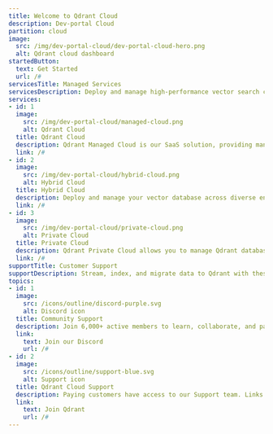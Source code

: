 ```yaml
---
title: Welcome to Qdrant Cloud
description: Dev-portal Cloud
partition: cloud
image:
  src: /img/dev-portal-cloud/dev-portal-cloud-hero.png
  alt: Qdrant cloud dashboard
startedButton:
  text: Get Started
  url: /#
servicesTitle: Managed Services
servicesDescription: Deploy and manage high-performance vector search clusters across cloud environments. Easily scale with fully managed cloud solutions, integrate seamlessly across hybrid setups, or maintain complete control with private cloud deployments in Kubernetes.
services: 
- id: 1
  image:
    src: /img/dev-portal-cloud/managed-cloud.png
    alt: Qdrant Cloud
  title: Qdrant Cloud
  description: Qdrant Managed Cloud is our SaaS solution, providing managed Qdrant database clusters on the cloud.
  link: /#
- id: 2
  image:
    src: /img/dev-portal-cloud/hybrid-cloud.png
    alt: Hybrid Cloud
  title: Hybrid Cloud
  description: Deploy and manage your vector database across diverse environments, ensuring performance, security, and cost efficiency.
  link: /#
- id: 3
  image:
    src: /img/dev-portal-cloud/private-cloud.png
    alt: Private Cloud
  title: Private Cloud
  description: Qdrant Private Cloud allows you to manage Qdrant database clusters in any Kubernetes cluster on any infrastructure.
  link: /#
supportTitle: Customer Support
supportDescription: Stream, index, and migrate data to Qdrant with these essential tools and strategies.
topics:
- id: 1
  image:
    src: /icons/outline/discord-purple.svg
    alt: Discord icon
  title: Community Support
  description: Join 6,000+ active members to learn, collaborate, and participate in Qdrant’s latest activities.
  link:
    text: Join our Discord
    url: /#
- id: 2
  image:
    src: /icons/outline/support-blue.svg
    alt: Support icon
  title: Qdrant Cloud Support
  description: Paying customers have access to our Support team. Links to the support portal are available in the Qdrant Cloud Console.
  link:
    text: Join Qdrant
    url: /#
---
```

